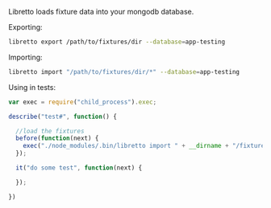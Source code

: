 Libretto loads fixture data into your mongodb database. 

Exporting:

```bash
libretto export /path/to/fixtures/dir --database=app-testing
```

Importing:

```bash
libretto import "/path/to/fixtures/dir/*" --database=app-testing
```

Using in tests:


```javascript
var exec = require("child_process").exec;

describe("test#", function() {

  //load the fixtures
  before(function(next) {
    exec("./node_modules/.bin/libretto import " + __dirname + "/fixtures/scenario1 --database=app-testing", next);
  });

  it("do some test", function(next) {

  });

})
```
